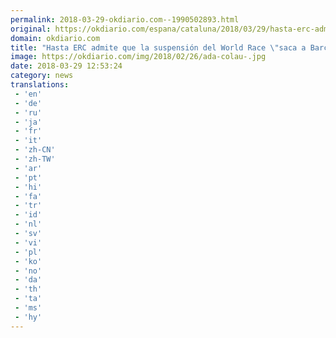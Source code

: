 ```yaml
---
permalink: 2018-03-29-okdiario.com--1990502893.html
original: https://okdiario.com/espana/cataluna/2018/03/29/hasta-erc-admite-que-suspension-del-world-race-saca-barcelona-del-mapa-internacional-2041554
domain: okdiario.com
title: "Hasta ERC admite que la suspensión del World Race \"saca a Barcelona del mapa internacional""
image: https://okdiario.com/img/2018/02/26/ada-colau-.jpg
date: 2018-03-29 12:53:24
category: news
translations: 
 - 'en'
 - 'de'
 - 'ru'
 - 'ja'
 - 'fr'
 - 'it'
 - 'zh-CN'
 - 'zh-TW'
 - 'ar'
 - 'pt'
 - 'hi'
 - 'fa'
 - 'tr'
 - 'id'
 - 'nl'
 - 'sv'
 - 'vi'
 - 'pl'
 - 'ko'
 - 'no'
 - 'da'
 - 'th'
 - 'ta'
 - 'ms'
 - 'hy'
---
```


